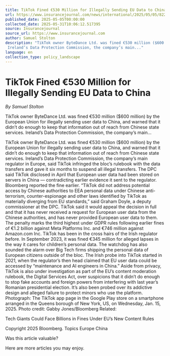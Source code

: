 ```yaml
---
title: TikTok Fined €530 Million for Illegally Sending EU Data to China
url: https://www.insurancejournal.com/news/international/2025/05/05/822471.htm
published_date: 2025-05-05T00:00:00
collected_date: 2025-05-31T10:06:12.517395
source: Insurancejournal
source_url: https://www.insurancejournal.com
author: Samuel Stolton
description: "TikTok owner ByteDance Ltd. was fined €530 million ($600 million) by the European Union for illegally sending user data to China, and warned that it didn’t do enough to keep that information out of reach from Chinese state services. 
 Ireland’s Data Protection Commission, the company’s main..."
language: en
collection_type: policy_landscape
---
```


# TikTok Fined €530 Million for Illegally Sending EU Data to China

*By Samuel Stolton*

TikTok owner ByteDance Ltd. was fined €530 million ($600 million) by the European Union for illegally sending user data to China, and warned that it didn’t do enough to keep that information out of reach from Chinese state services. 
 Ireland’s Data Protection Commission, the company’s main...

TikTok owner ByteDance Ltd. was fined €530 million ($600 million) by the European Union for illegally sending user data to China, and warned that it didn’t do enough to keep that information out of reach from Chinese state services. 
 Ireland’s Data Protection Commission, the company’s main regulator in Europe, said TikTok infringed the bloc’s rulebook with the data transfers and gave it six months to suspend all illegal transfers. 
 The DPC said TikTok disclosed in April that European user data had been stored on servers in China — contradicting earlier evidence it sent to the regulator. Bloomberg reported the fine earlier. 
 “TikTok did not address potential access by Chinese authorities to EEA personal data under Chinese anti-terrorism, counter-espionage and other laws identified by TikTok as materially diverging from EU standards,” said Graham Doyle, a deputy commissioner at the DPC. 
 TikTok said it would appeal the decision in full and that it has never received a request for European user data from the Chinese authorities, and has never provided European user data to them. 
 The penalty marks the third highest under GDPR rules following earlier fines of €1.2 billion against Meta Platforms Inc. and €746 million against Amazon.com Inc. 
 TikTok has been in the cross hairs of the Irish regulator before. In September 2023, it was fined €345 million for alleged lapses in the way it cares for children’s personal data. 
 The watchdog has also sounded the alarm over Big Tech firms shipping the personal data of European citizens outside of the bloc. 
 The Irish probe into TikTok started in 2021, when the regulator’s then head claimed that EU user data could be accessed by “maintenance and AI engineers in China.” 
 Aside from privacy, TikTok is also under investigation as part of the EU’s content moderation rulebook, the Digital Services Act, over suspicions that it didn’t do enough to stop fake accounts and foreign powers from interfering with last year’s Romanian presidential election. 
 It’s also been probed over its addictive design and alleged failure to protect minors who use the platform. 
 Photograph: The TikTok app page in the Google Play store on a smartphone arranged in the Queens borough of New York, US, on Wednesday, Jan. 15, 2025. Photo credit: Gabby Jones/Bloomberg 
 Related: 
 
 Tech Giants Could Face Billions in Fines Under EU’s New Content Rules 
 
 Copyright 2025 Bloomberg. 
 Topics 
 Europe 
 China

Was this article valuable?

Here are more articles you may enjoy.